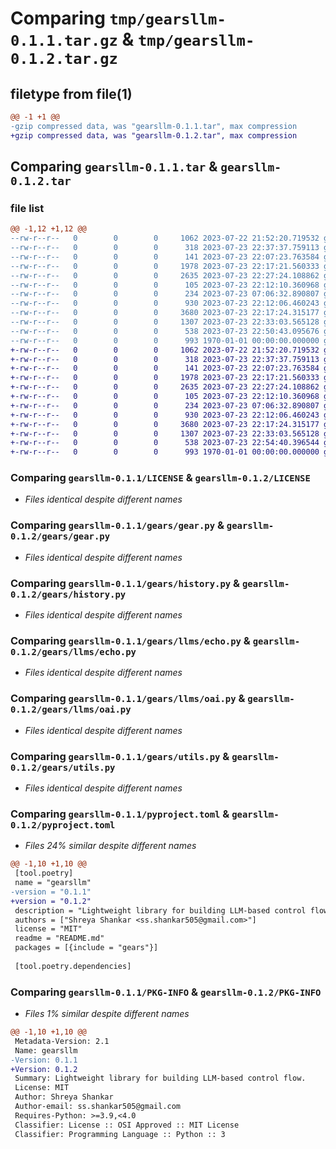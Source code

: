 # Comparing `tmp/gearsllm-0.1.1.tar.gz` & `tmp/gearsllm-0.1.2.tar.gz`

## filetype from file(1)

```diff
@@ -1 +1 @@
-gzip compressed data, was "gearsllm-0.1.1.tar", max compression
+gzip compressed data, was "gearsllm-0.1.2.tar", max compression
```

## Comparing `gearsllm-0.1.1.tar` & `gearsllm-0.1.2.tar`

### file list

```diff
@@ -1,12 +1,12 @@
--rw-r--r--   0        0        0     1062 2023-07-22 21:52:20.719532 gearsllm-0.1.1/LICENSE
--rw-r--r--   0        0        0      318 2023-07-23 22:37:37.759113 gearsllm-0.1.1/README.md
--rw-r--r--   0        0        0      141 2023-07-23 22:07:23.763584 gearsllm-0.1.1/gears/__init__.py
--rw-r--r--   0        0        0     1978 2023-07-23 22:17:21.560333 gearsllm-0.1.1/gears/gear.py
--rw-r--r--   0        0        0     2635 2023-07-23 22:27:24.108862 gearsllm-0.1.1/gears/history.py
--rw-r--r--   0        0        0      105 2023-07-23 22:12:10.360968 gearsllm-0.1.1/gears/llms/__init__.py
--rw-r--r--   0        0        0      234 2023-07-23 07:06:32.890807 gearsllm-0.1.1/gears/llms/base.py
--rw-r--r--   0        0        0      930 2023-07-23 22:12:06.460243 gearsllm-0.1.1/gears/llms/echo.py
--rw-r--r--   0        0        0     3680 2023-07-23 22:17:24.315177 gearsllm-0.1.1/gears/llms/oai.py
--rw-r--r--   0        0        0     1307 2023-07-23 22:33:03.565128 gearsllm-0.1.1/gears/utils.py
--rw-r--r--   0        0        0      538 2023-07-23 22:50:43.095676 gearsllm-0.1.1/pyproject.toml
--rw-r--r--   0        0        0      993 1970-01-01 00:00:00.000000 gearsllm-0.1.1/PKG-INFO
+-rw-r--r--   0        0        0     1062 2023-07-22 21:52:20.719532 gearsllm-0.1.2/LICENSE
+-rw-r--r--   0        0        0      318 2023-07-23 22:37:37.759113 gearsllm-0.1.2/README.md
+-rw-r--r--   0        0        0      141 2023-07-23 22:07:23.763584 gearsllm-0.1.2/gears/__init__.py
+-rw-r--r--   0        0        0     1978 2023-07-23 22:17:21.560333 gearsllm-0.1.2/gears/gear.py
+-rw-r--r--   0        0        0     2635 2023-07-23 22:27:24.108862 gearsllm-0.1.2/gears/history.py
+-rw-r--r--   0        0        0      105 2023-07-23 22:12:10.360968 gearsllm-0.1.2/gears/llms/__init__.py
+-rw-r--r--   0        0        0      234 2023-07-23 07:06:32.890807 gearsllm-0.1.2/gears/llms/base.py
+-rw-r--r--   0        0        0      930 2023-07-23 22:12:06.460243 gearsllm-0.1.2/gears/llms/echo.py
+-rw-r--r--   0        0        0     3680 2023-07-23 22:17:24.315177 gearsllm-0.1.2/gears/llms/oai.py
+-rw-r--r--   0        0        0     1307 2023-07-23 22:33:03.565128 gearsllm-0.1.2/gears/utils.py
+-rw-r--r--   0        0        0      538 2023-07-23 22:54:40.396544 gearsllm-0.1.2/pyproject.toml
+-rw-r--r--   0        0        0      993 1970-01-01 00:00:00.000000 gearsllm-0.1.2/PKG-INFO
```

### Comparing `gearsllm-0.1.1/LICENSE` & `gearsllm-0.1.2/LICENSE`

 * *Files identical despite different names*

### Comparing `gearsllm-0.1.1/gears/gear.py` & `gearsllm-0.1.2/gears/gear.py`

 * *Files identical despite different names*

### Comparing `gearsllm-0.1.1/gears/history.py` & `gearsllm-0.1.2/gears/history.py`

 * *Files identical despite different names*

### Comparing `gearsllm-0.1.1/gears/llms/echo.py` & `gearsllm-0.1.2/gears/llms/echo.py`

 * *Files identical despite different names*

### Comparing `gearsllm-0.1.1/gears/llms/oai.py` & `gearsllm-0.1.2/gears/llms/oai.py`

 * *Files identical despite different names*

### Comparing `gearsllm-0.1.1/gears/utils.py` & `gearsllm-0.1.2/gears/utils.py`

 * *Files identical despite different names*

### Comparing `gearsllm-0.1.1/pyproject.toml` & `gearsllm-0.1.2/pyproject.toml`

 * *Files 24% similar despite different names*

```diff
@@ -1,10 +1,10 @@
 [tool.poetry]
 name = "gearsllm"
-version = "0.1.1"
+version = "0.1.2"
 description = "Lightweight library for building LLM-based control flow."
 authors = ["Shreya Shankar <ss.shankar505@gmail.com>"]
 license = "MIT"
 readme = "README.md"
 packages = [{include = "gears"}]
 
 [tool.poetry.dependencies]
```

### Comparing `gearsllm-0.1.1/PKG-INFO` & `gearsllm-0.1.2/PKG-INFO`

 * *Files 1% similar despite different names*

```diff
@@ -1,10 +1,10 @@
 Metadata-Version: 2.1
 Name: gearsllm
-Version: 0.1.1
+Version: 0.1.2
 Summary: Lightweight library for building LLM-based control flow.
 License: MIT
 Author: Shreya Shankar
 Author-email: ss.shankar505@gmail.com
 Requires-Python: >=3.9,<4.0
 Classifier: License :: OSI Approved :: MIT License
 Classifier: Programming Language :: Python :: 3
```

